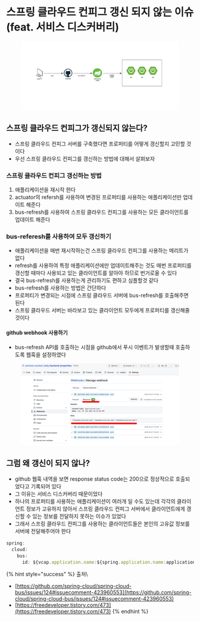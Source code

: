 # 스프링 클라우드 컨피그 갱신 되지 않는 이슈(feat. 서비스 디스커버리)

<figure><img src="../../.gitbook/assets/0.5.png" alt=""><figcaption></figcaption></figure>

## 스프링 클라우드 컨피그가 갱신되지 않는다?

* 스프링 클라우드 컨피그 서버를 구축했다면 프로퍼티를 어떻게 갱신할지 고민할 것이다
* 우선 스프링 클라우드 컨피그를 갱신하는 방법에 대해서 살펴보자

### 스프링 클라우드 컨피그 갱신하는 방법

1. 애플리케이션을 재시작 한다
2. actuator의 refersh를 사용하여 변경된 프로퍼티를 사용하는 애플리케이션만 업데이트 해준다
3. bus-refresh를 사용하여 스프링 클라우드 컨피그를 사용하는 모든 클라이언트를 업데이트 해준다

### bus-referesh를 사용하여 모두 갱신하기

* 애플리케이션을 매번 재시작하는건 스프링 클라우드 컨피그를 사용하는 메리트가 없다
* refresh를 사용하여 특정 애플리케이션에만 업데이트해주는 것도 매번 프로퍼티를 갱신할 때마다 사용되고 있는 클라이언트를 알아야 하므로 번거로울 수 있다
* 결국 bus-refresh를 사용하는게 관리하기도 편하고 심플할것 같다
* bus-refresh를 사용하는 방법은 간단하다
* 프로퍼티가 변경되는 시점에 스프링 클라우드 서버에 bus-refresh를 호출해주면 된다
* 스프링 클라우드 서버는 바라보고 있는 클라이언트 모두에게 프로퍼티를 갱신해줄 것이다

#### github webhook 사용하기

* bus-refresh API를 호출하는 시점을 github에서 푸시 이벤트가 발생할때 호출하도록 웹훅을 설정하였다

<figure><img src="../../.gitbook/assets/1 (3).png" alt=""><figcaption></figcaption></figure>

## 그럼 왜 갱신이 되지 않나?

* github 웹훅 내역을 보면 response status code는 200으로 정상적으로 호출되었다고 기록되어 있다
* 그 이유는 서비스 디스커버리 때문이었다
* 하나의 프로퍼티를 사용하는 애플리케이션이 여러개 일 수도 있는데 각각의 클라이언트 정보가 고유하지 않아서 스프링 클라우드 컨피그 서버에서 클라이언트에게 갱신할 수 있는 정보를 전달하지 못하는 이슈가 있었다
* 그래서 스프링 클라우드 컨피그를 사용하는 클라이언트들은 본인의 고유값 정보를 서버에 전달해주어야 한다

```jsx
spring:
  cloud:
    bus:
      id: ${vcap.application.name:${spring.application.name:application}}:${vcap.application.instance_index:${spring.profiles.active:${local.server.port:${server.port:0}}}}:${vcap.application.instance_id:${random.value}}
```



{% hint style="success" %}
출처\


* [https://github.com/spring-cloud/spring-cloud-bus/issues/124#issuecomment-423960553](https://github.com/spring-cloud/spring-cloud-bus/issues/124#issuecomment-423960553)
* [https://freedeveloper.tistory.com/473](https://freedeveloper.tistory.com/473)
{% endhint %}
